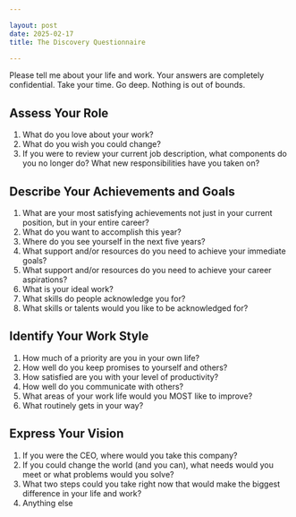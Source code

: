 ```yaml
---

layout: post
date: 2025-02-17
title: The Discovery Questionnaire

---
```


Please tell me about your life and work. Your answers are completely confidential. Take your time. Go deep. Nothing is out of bounds.

## Assess Your Role

1. What do you love about your work?
2. What do you wish you could change?
3. If you were to review your current job description, what components do you no longer do? What new responsibilities have you taken on?

## Describe Your Achievements and Goals

1. What are your most satisfying achievements not just in your current position, but in your entire career?
2. What do you want to accomplish this year?
3. Where do you see yourself in the next five years?
4. What support and/or resources do you need to achieve your immediate goals?
5. What support and/or resources do you need to achieve your career aspirations?
6. What is your ideal work?
7. What skills do people acknowledge you for?
8. What skills or talents would you like to be acknowledged for?

## Identify Your Work Style

1. How much of a priority are you in your own life?
2. How well do you keep promises to yourself and others?
3. How satisfied are you with your level of productivity?
4. How well do you communicate with others?
5. What areas of your work life would you MOST like to improve?
6. What routinely gets in your way?

## Express Your Vision

1. If you were the CEO, where would you take this company?
2. If you could change the world (and you can), what needs would you meet or what problems would you solve?
3. What two steps could you take right now that would make the biggest difference in your life and work?
4. Anything else